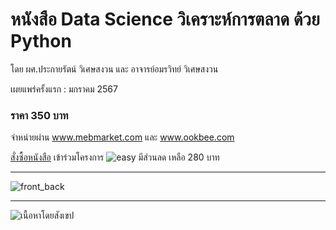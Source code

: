 # หนังสือ Data Science วิเคราะห์การตลาด ด้วย Python
โดย ผศ.ประกายรัตน์ วิเศษสงวน และ อาจารย์อมรวิทย์ วิเศษสงวน

เผยแพร่ครั้งแรก : มกราคม 2567   
### ราคา 350 บาท 


จำหน่ายผ่าน www.mebmarket.com และ www.ookbee.com   
   
   
[สั่งซื้อหนังสือ](https://www.mebmarket.com/ebook-280821-Data-Science-วิเคราะห์การตลาดด้วย-Python)
เข้าร่วมโครงการ  ![easy](https://github.com/prakayrat/MarketingAnalyticsWithPython/assets/51775195/b5f7a0b8-e0a3-4fb5-ae24-5af984e3cbaa)
มีส่วนลด เหลือ 280 บาท



---
![front_back](https://github.com/prakayrat/MarketingAnalyticsWithPython/assets/51775195/35c750a7-b39f-4a2b-8454-7aa270173060)


---
![เนื้อหาโดยสังเขป](https://github.com/prakayrat/MarketingAnalyticsWithPython/assets/51775195/9edc663d-6175-45bb-b67c-a208fead0467)
